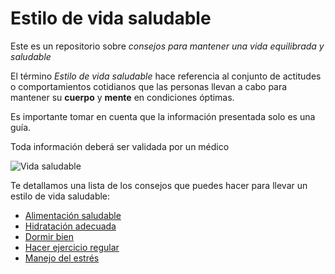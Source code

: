 # Estilo de vida saludable
Este es un repositorio sobre *consejos para mantener una vida equilibrada y saludable*

El término *Estilo de vida saludable* hace referencia al conjunto de actitudes o comportamientos cotidianos que las personas llevan a cabo para mantener su **cuerpo** y **mente** en condiciones óptimas.

Es importante tomar en cuenta que la información presentada solo es una guía.

Toda información deberá ser validada por un médico 

![Vida saludable](/imagenes/primera_imagen.jpeg)


Te detallamos una lista de los consejos que puedes hacer para llevar un estilo de vida saludable:

- [Alimentación saludable](alimentacion.md)
- [Hidratación adecuada](hidratacion.md)
- [Dormir bien](dormirbien.md)
- [Hacer ejercicio regular](ejercicio.md)
- [Manejo del estrés](estres.md)

